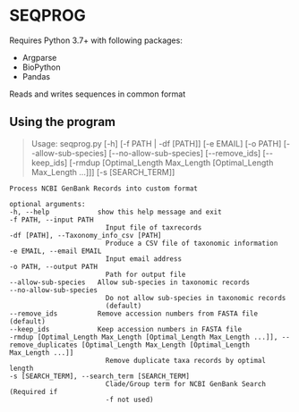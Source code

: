 # SEQPROG

Requires Python 3.7+ with following packages:

* Argparse
* BioPython
* Pandas

Reads and writes sequences in common format

## Using the program

>   Usage: seqprog.py [-h] [-f PATH | -df [PATH]] [-e EMAIL] [-o PATH]
                    [--allow-sub-species] [--no-allow-sub-species]
                    [--remove_ids] [--keep_ids]
                    [-rmdup [Optimal_Length Max_Length [Optimal_Length Max_Length ...]]]
                    [-s [SEARCH_TERM]]

    Process NCBI GenBank Records into custom format

    optional arguments:
    -h, --help            show this help message and exit
    -f PATH, --input PATH
                            Input file of taxrecords
    -df [PATH], --Taxonomy_info_csv [PATH]
                            Produce a CSV file of taxonomic information
    -e EMAIL, --email EMAIL
                            Input email address
    -o PATH, --output PATH
                            Path for output file
    --allow-sub-species   Allow sub-species in taxonomic records
    --no-allow-sub-species
                            Do not allow sub-species in taxonomic records
                            (default)
    --remove_ids          Remove accession numbers from FASTA file (default)
    --keep_ids            Keep accession numbers in FASTA file
    -rmdup [Optimal_Length Max_Length [Optimal_Length Max_Length ...]], --remove_duplicates [Optimal_Length Max_Length [Optimal_Length Max_Length ...]]
                            Remove duplicate taxa records by optimal length
    -s [SEARCH_TERM], --search_term [SEARCH_TERM]
                            Clade/Group term for NCBI GenBank Search (Required if
                            -f not used)
>